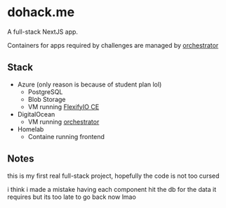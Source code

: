 # dohack.me

A full-stack NextJS app.

Containers for apps required by challenges are managed by [orchestrator](https://github.com/dohack-me/orchestrator)

## Stack

- Azure (only reason is because of student plan lol)
  - PostgreSQL
  - Blob Storage
  - VM running [FlexifyIO CE](https://hub.docker.com/r/flexifyio/ce)
- DigitalOcean
  - VM running [orchestrator](https://github.com/dohack-me/orchestrator)
- Homelab
  - Containe running frontend

## Notes

this is my first real full-stack project, hopefully the code is not too cursed

i think i made a mistake having each component hit the db for the data it requires but its too late to go back now lmao

